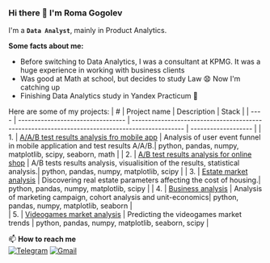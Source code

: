 ### Hi there 👋 I'm **Roma Gogolev**

I'm a **`Data Analyst`**, mainly in Product Analytics.   
   
**Some facts about me:**
* Before switching to Data Analytics, I was a consultant at KPMG. It was a huge experience in working with business clients
* Was good at Math at school, but decides to study Law :anguished: Now I'm catching up
* Finishing Data Analytics study in Yandex Practicum 🌱

Here are some of my projects:
| #    | Project name              | Description                                                                                       | Stack                       |
| ---- | --------------------------------- | ---------------------------------------------------------------------------------------------- | ------------------- |
| 1.   | [А/А/В test results analysis fro mobile app](https://github.com/rdgogolev/AAB_test_mobile_app)    | Analysis of user event funnel in mobile application and test results A/A/B.| python, pandas, numpy, matplotlib, scipy, seaborn, math |
| 2.   | [А/В test results analysis for online shop](https://github.com/rdgogolev/AB_test_online_shop)    | A/B tests results analysis, visualisition of the results, statistical analysis.| python, pandas, numpy, matplotlib, scipy |
| 3.   | [Estate market analysis](https://github.com/rdgogolev/estate-market-analysis)    | Discovering real estate parameters affecting the cost of housing.| python, pandas, numpy, matplotlib, scipy |
| 4.   | [Business analysis](https://github.com/rdgogolev/business_cohort_analysis)    | Analysis of marketing campaign, cohort analysis and unit-economics| python, pandas, numpy, matplotlib, seaborn |   
| 5.   | [Videogames market analysis](https://github.com/rdgogolev/videogames-market-forecast)    | Predicting the videogames market trends | python, pandas, numpy, matplotlib, seaborn, scipy |   
   
📫 **How to reach me**   
[![Telegram](https://img.shields.io/badge/--telegram?label=Telegram&logo=telegram&style=social)](https://t.me/GogaTheLion)
[![Gmail](https://img.shields.io/badge/--linkedin?label=Gmail&logo=gmail&style=social)](mailto:rdgogolev@gmail.com)  
